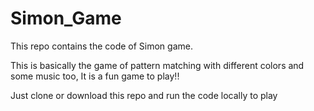 # Simon_Game
This repo contains the code of Simon game.

This is basically the game of pattern matching with different colors and some music too, It is a fun game to play!!

Just clone or download this repo and run the code locally to play
